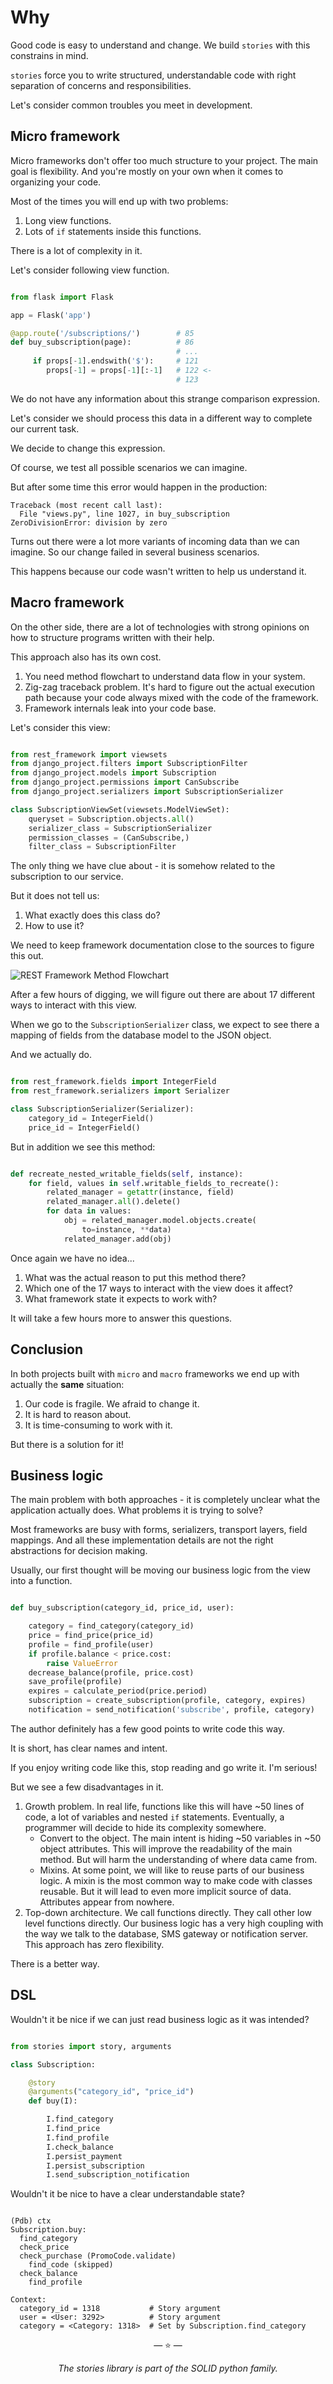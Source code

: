# Why

Good code is easy to understand and change. We build `stories` with this
constrains in mind.

`stories` force you to write structured, understandable code with right
separation of concerns and responsibilities.

Let's consider common troubles you meet in development.

## Micro framework

Micro frameworks don't offer too much structure to your project. The main goal
is flexibility. And you're mostly on your own when it comes to organizing your
code.

Most of the times you will end up with two problems:

1. Long view functions.
2. Lots of `if` statements inside this functions.

There is a lot of complexity in it.

Let's consider following view function.

```python

from flask import Flask

app = Flask('app')

@app.route('/subscriptions/')        # 85
def buy_subscription(page):          # 86
                                     # ...
     if props[-1].endswith('$'):     # 121
        props[-1] = props[-1][:-1]   # 122 <-
                                     # 123

```

We do not have any information about this strange comparison expression.

Let's consider we should process this data in a different way to complete our
current task.

We decide to change this expression.

Of course, we test all possible scenarios we can imagine.

But after some time this error would happen in the production:

```pytb
Traceback (most recent call last):
  File "views.py", line 1027, in buy_subscription
ZeroDivisionError: division by zero
```

Turns out there were a lot more variants of incoming data than we can imagine.
So our change failed in several business scenarios.

This happens because our code wasn't written to help us understand it.

## Macro framework

On the other side, there are a lot of technologies with strong opinions on how
to structure programs written with their help.

This approach also has its own cost.

1. You need method flowchart to understand data flow in your system.
2. Zig-zag traceback problem. It's hard to figure out the actual execution path
   because your code always mixed with the code of the framework.
3. Framework internals leak into your code base.

Let's consider this view:

```python

from rest_framework import viewsets
from django_project.filters import SubscriptionFilter
from django_project.models import Subscription
from django_project.permissions import CanSubscribe
from django_project.serializers import SubscriptionSerializer

class SubscriptionViewSet(viewsets.ModelViewSet):
    queryset = Subscription.objects.all()
    serializer_class = SubscriptionSerializer
    permission_classes = (CanSubscribe,)
    filter_class = SubscriptionFilter

```

The only thing we have clue about - it is somehow related to the subscription to
our service.

But it does not tell us:

1. What exactly does this class do?
2. How to use it?

We need to keep framework documentation close to the sources to figure this out.

![REST Framework Method Flowchart](images/rest-framework-method-flowchart.png)

After a few hours of digging, we will figure out there are about 17 different
ways to interact with this view.

When we go to the `SubscriptionSerializer` class, we expect to see there a
mapping of fields from the database model to the JSON object.

And we actually do.

```python

from rest_framework.fields import IntegerField
from rest_framework.serializers import Serializer

class SubscriptionSerializer(Serializer):
    category_id = IntegerField()
    price_id = IntegerField()

```

But in addition we see this method:

```python

def recreate_nested_writable_fields(self, instance):
    for field, values in self.writable_fields_to_recreate():
        related_manager = getattr(instance, field)
        related_manager.all().delete()
        for data in values:
            obj = related_manager.model.objects.create(
                to=instance, **data)
            related_manager.add(obj)

```

Once again we have no idea...

1. What was the actual reason to put this method there?
2. Which one of the 17 ways to interact with the view does it affect?
3. What framework state it expects to work with?

It will take a few hours more to answer this questions.

## Conclusion

In both projects built with `micro` and `macro` frameworks we end up with
actually the **same** situation:

1. Our code is fragile. We afraid to change it.
2. It is hard to reason about.
3. It is time-consuming to work with it.

But there is a solution for it!

## Business logic

The main problem with both approaches - it is completely unclear what the
application actually does. What problems it is trying to solve?

Most frameworks are busy with forms, serializers, transport layers, field
mappings. And all these implementation details are not the right abstractions
for decision making.

Usually, our first thought will be moving our business logic from the view into
a function.

```python

def buy_subscription(category_id, price_id, user):

    category = find_category(category_id)
    price = find_price(price_id)
    profile = find_profile(user)
    if profile.balance < price.cost:
        raise ValueError
    decrease_balance(profile, price.cost)
    save_profile(profile)
    expires = calculate_period(price.period)
    subscription = create_subscription(profile, category, expires)
    notification = send_notification('subscribe', profile, category)

```

The author definitely has a few good points to write code this way.

It is short, has clear names and intent.

If you enjoy writing code like this, stop reading and go write it. I'm serious!

But we see a few disadvantages in it.

1. Growth problem. In real life, functions like this will have ~50 lines of
   code, a lot of variables and nested `if` statements. Eventually, a programmer
   will decide to hide its complexity somewhere.
   - Convert to the object. The main intent is hiding ~50 variables in ~50
     object attributes. This will improve the readability of the main method.
     But will harm the understanding of where data came from.
   - Mixins. At some point, we will like to reuse parts of our business logic. A
     mixin is the most common way to make code with classes reusable. But it
     will lead to even more implicit source of data. Attributes appear from
     nowhere.
2. Top-down architecture. We call functions directly. They call other low level
   functions directly. Our business logic has a very high coupling with the way
   we talk to the database, SMS gateway or notification server. This approach
   has zero flexibility.

There is a better way.

## DSL

Wouldn't it be nice if we can just read business logic as it was intended?

```python

from stories import story, arguments

class Subscription:

    @story
    @arguments("category_id", "price_id")
    def buy(I):

        I.find_category
        I.find_price
        I.find_profile
        I.check_balance
        I.persist_payment
        I.persist_subscription
        I.send_subscription_notification

```

Wouldn't it be nice to have a clear understandable state?

```

(Pdb) ctx
Subscription.buy:
  find_category
  check_price
  check_purchase (PromoCode.validate)
    find_code (skipped)
  check_balance
    find_profile

Context:
  category_id = 1318           # Story argument
  user = <User: 3292>          # Story argument
  category = <Category: 1318>  # Set by Subscription.find_category

```

<p align="center">&mdash; ⭐️ &mdash;</p>
<p align="center"><i>The stories library is part of the SOLID python family.</i></p>
